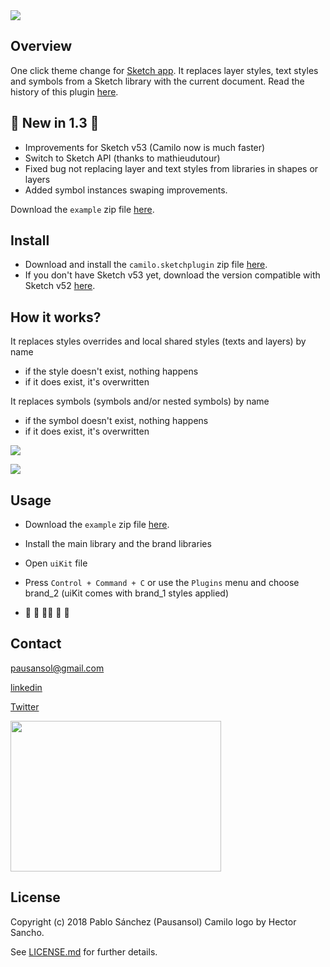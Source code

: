 <img src='https://raw.githubusercontent.com/pausansol/camilo/master/images/cover.png'>

## Overview
One click theme change for [Sketch app](https://www.sketchapp.com/). It replaces layer styles, text styles and symbols from a Sketch library with the current document. Read the history of this plugin [here](https://medium.com/makingtuenti/camilo-our-tool-and-technique-for-one-click-brand-change-in-sketch-52-2060ae4161ae). 

## 🙌 New in 1.3 🙌

- Improvements for Sketch v53 (Camilo now is much faster)
- Switch to Sketch API (thanks to mathieudutour)
- Fixed bug not replacing layer and text styles from libraries in shapes or layers
- Added symbol instances swaping improvements. 

Download the `example` zip file [here](https://github.com/Pausansol/Camilo/releases/download/v1.2/Camilo_overrides_example.zip).

## Install

* Download and install the `camilo.sketchplugin` zip file [here](https://github.com/Pausansol/Camilo/releases/download/v1.3/Camilo.sketchplugin.zip).
* If you don't have Sketch v53 yet, download the version compatible with Sketch v52 [here](https://github.com/Pausansol/Camilo/releases/download/v1.2/Camilo.sketchplugin.zip). 

## How it works?

It replaces styles overrides and local shared styles (texts and layers) by name

* if the style doesn't exist, nothing happens
* if it does exist, it's overwritten


It replaces symbols (symbols and/or nested symbols) by name

* if the symbol doesn't exist, nothing happens
* if it does exist, it's overwritten

![](https://raw.githubusercontent.com/pausansol/camilo/master/images/brand_change.gif)

<img src='https://raw.githubusercontent.com/pausansol/camilo/master/images/twitter_dark.gif'>


## Usage

* Download the `example` zip file [here](https://github.com/Pausansol/Camilo/releases/download/1.0/Example.zip).

* Install the main library and the brand libraries

* Open `uiKit` file

* Press `Control + Command + C` or use the `Plugins` menu and choose brand_2 (uiKit comes with brand_1 styles applied) 

* 🎉 🎈 🙌🏼 🎈 🎉


## Contact

pausansol@gmail.com

[linkedin](https://www.linkedin.com/in/pablosanchezsoler/)

[Twitter](https://twitter.com/pausansol)

<a href="https://medium.com/makingtuenti/camilo-our-tool-and-technique-for-one-click-brand-change-in-sketch-52-2060ae4161ae">
	<img width="337" height="241" src="https://raw.githubusercontent.com/pausansol/camilo/master/images/medium_preview.png" >
</a>

## License
Copyright (c) 2018 Pablo Sánchez (Pausansol) Camilo logo by Hector Sancho.

See [LICENSE.md](https://github.com/pausansol/camilo/blob/master/LICENSE.md) for further details.
